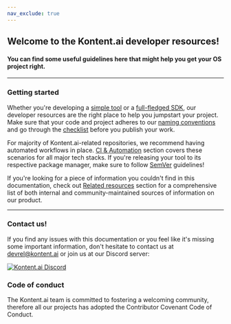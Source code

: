 ```yaml
---
nav_exclude: true
---
```


## Welcome to the Kontent.ai developer resources! 
#### You can find some useful guidelines here that might help you get your OS project right.

---

### Getting started

Whether you're developing a [simple tool](./Guidelines-for-Kontent.ai-related-tools.md) or a [full-fledged SDK](./Guidelines-for-SDK-developers.md), our developer resources are the right place to help you jumpstart your project. Make sure that your code and project adheres to our [naming conventions](./Naming-conventions) and go through the [checklist](./Checklist-for-publishing-a-new-OS-project.md) before you publish your work.

For majority of Kontent.ai-related repositories, we recommend having automated workflows in place.
[CI & Automation](./ci-and-automation/ci-and-automation.md) section covers these scenarios for all major tech stacks. If you're releasing your tool to its respective package manager, make sure to follow [SemVer](https://semver.org/) guidelines!

If you're looking for a piece of information you couldn't find in this documentation, check out [Related resources](./Related-Resources.md) section for a comprehensive list of both internal and community-maintained sources of information on our product.

---
### Contact us!

If you find any issues with this documentation or you feel like it's missing some important information, don't hesitate to contact us at devrel@kontent.ai or join us at our Discord server:

[![Kontent.ai Discord](https://img.shields.io/discord/821885171984891914?color=%237289DA&label=Kontent%20Discord&logo=discord&style=for-the-badge)](https://bit.ly/kontent-discord)

### Code of conduct
The Kontent.ai team is committed to fostering a welcoming community, therefore all our projects has adopted the Contributor Covenant Code of Conduct.

